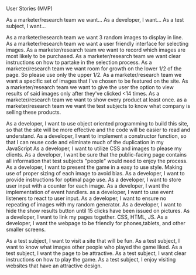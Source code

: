 User Stories (MVP)

As a marketer/research team we want...
As a developer, I want...
As a test subject, I want...

As a marketer/research team we want 3 random images to display in line.
As a marketer/research team we want a user friendly interface for selecting images.
As a marketer/research team we want to record which images are most likely to be purchased.
As a marketer/research team we want clear instructions on how to partake in the selection process.
As a marketer/research team we want room for growth on the lower 1/2 of the page. So please use only the upper 1/2.
As a marketer/research team we want a specific set of images that I've chosen to be featured on the site.
As a marketer/research team we want to give the user the option to view results of said images only after they've clicked <14 times.
As a marketer/research team we want to show every product at least once.
as a marketer/research team we want the test subjects to know what company is selling these products.

As a developer, I want to use object oriented programming to build this site, so that the site will be more effective and the code will be easier to read and understand.
As a developer, I want to implement a constructor function, so that I can reuse code and eliminate much of the duplication in my JavaScript
As a developer, I want to utilize CSS and images to please my clients.
As a developer, I want be sure that the public-facing page contains all information that test subjects "people" would need to enjoy the process.
As a developer, I want to present the game in a easy to use style. Making use of proper sizing of each image to avoid bias.
As a developer, I want to provide instructions for optimal page use.
As a developer, I want to store user input with a counter for each image.
As a developer, I want the implementation of event handlers.
as a developer, I want to use event listeners to react to user input.
As a developer, I want to ensure no repeating of images with my random generator.
As a developer, I want to hide the show results button until 15 clicks have been issued on pictures.
As a developer, I want to link my pages together. CSS, HTML, JS.
As a developer, I want the webpage to be friendly for phones,tablets, and other smaller screens.

As a test subject, I want to visit a site that will be fun.
As a test subject, I want to know what images other people who played the game liked.
As a test subject, I want the page to be attractive.
As a test subject, I want clear instructions on how to play the game.
As a test subject, I enjoy visiting websites that have an attractive design.
